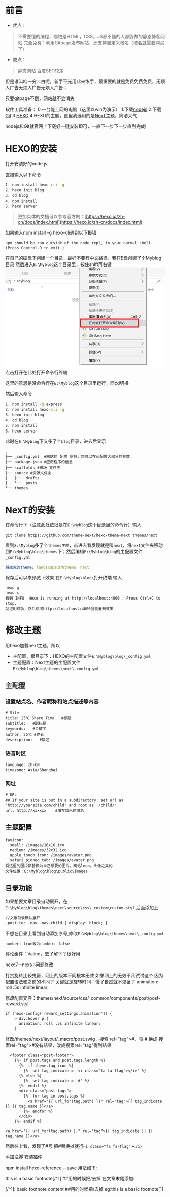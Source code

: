 # 前言
- 优点：
> 不需要懂的编程，哪怕是HTML，CSS，JS都不懂的人都能做的静态博客网站
完全免费：利用Gitpage发布网站，还支持自定义域名（域名就需要购买了）

- 缺点：
> 静态网站
百度SEO较差

但是谁叫咱一穷二白呢，新手不光用此来练手，最重要的就是免费免费免费，无烦人广告无烦人广告无烦人广告；

只要gitpage不倒，网站就不会消失


软件工具准备：
0.一台能上网的电脑（这里以win为演示）
1.下载[nodejs](Node.js)
2.下载[Git](https://git-scm.com)
3.[HEXO](https://hexo.io)
4.HEXO的主题，这里我选用的是[NexT](http://theme-next.iissnan.com/getting-started.html)主题，简洁大气

nodejs和Git就官网上下载好一键安装即可，一直下一步下一步直到完成!

# HEXO的安装
打开安装好的node.js

直接输入以下命令
```cmd
1. npm install hexo-cli -g
2. hexo init blog
3. cd blog
4. npm install
5. hexo server
```

> 更加具体的文档可以参考官方的：[https://hexo.io/zh-cn/docs/index.html](https://hexo.io/zh-cn/docs/index.html)

如果输入npm install -g hexo-cli遇到以下报错

```npm
npm should be run outside of the node repl, in your normal shell.
(Press Control-D to exit.)
```

在自己的硬盘下创建一个目录，最好不要有中文路径，我在E盘创建了个Myblog目录
然后进入`E:\Myblog`这个目录里，按住shift再右键
![title](https://raw.githubusercontent.com/zzzhbr/notebook-image/master/notebook/2019/09/05/1567643923207-1567643923235.png)
点击打开在此处打开命令行终端

这里的意思是没命令行在`E:\Myblog`这个目录里运行，同cd切换


然后输入命令
```cmd
1. npm install -g express
2. npm install hexo-cli -g
3. hexo init blog
4. cd blog
5. npm install
6. hexo server
```
此时在`E:\Myblog`下又多了个`blog`目录，进去后显示
```
.
├── _config.yml  #网站的 配置 信息，您可以在此配置大部分的参数
├── package.json #应用程序的信息
├── scaffolds #模版 文件夹
├── source #资源文件夹
|   ├── _drafts
|   └── _posts
└── themes
```
# NexT的安装
在命令行下（注意此处依旧是在`E:\Myblog`这个目录里的命令行）输入
```
git clone https://github.com/theme-next/hexo-theme-next themes/next
```
看到`E:\Myblog`多了个`themes主题`，点进去看发现就是叫`next`，将`next`文件夹移动到`E:\Myblog\blog\themes`下；然后编辑`E:\Myblog\blog`的主配置文件`_config.yml`
```yml
将原先的theme: landscape改为theme: next
```
保存后可以来预览下效果
在`E:\Myblog\blog\`打开终端
输入
```
hexo g
hexo s
看到 INFO  Hexo is running at http://localhost:4000 . Press Ctrl+C to stop.
就证明成功，然后访问http://localhost:4000就能看到效果
```

# 修改主题
用hexo加载next主题，所以
- 主配置，根目录下：HEXO的主配置文件`E:\Myblog\blog\_config.yml`  
- 主题配置：Next主题的主配置文件`E:\Myblog\blog\themes\next\_config.yml`

## 主配置
### 设置站点名、作者昵称和站点描述等内容
```
# Site
title: 25℃ Share Time   #标题
subtitle: 	#副标题
keywords:	#关键字
author: 25℃	#作者
description:   #描述
```
### 语言时区
```
language: zh-CN
timezone: Asia/Shanghai
```
### 网址
```
# URL
## If your site is put in a subdirectory, set url as 'http://yoursite.com/child' and root as '/child/'
url: http://xxxxxx    #填写自己的域名
```

## 主题配置
```
favicon:
  small: /images/16x16.ico
  medium: /images/32x32.ico
  apple_touch_icon: /images/avatar.png
  safari_pinned_tab: /images/avatar.png	
将这里的图片都替换为自己想要的图片，网站logo，头像之类的
文件位置：E:\Myblog\blog\public\images
```




## 目录功能
如果想要文章目录自动展开，在`E:\Myblog\blog\themes\next\source\css\_custom\custom.styl`
后面添加上
```
//文章目录默认展开
.post-toc .nav .nav-child { display: block; }
```

不想在目录上看到自动添加序号,修改`E:\Myblog\blog\themes\next\_config.yml`
```
number: true改为number: false
```


评论组件：Valine，去了解下？很好用


hexo7--next小问题修改




打赏旋转比较鬼畜，网上的版本不同根本无效
如果网上的无效不凡试试这个
因为配置语法和之前的不同了
关键就是旋转时间：慢了自然就不鬼畜了 animation: roll .5s infinite linear;

修改配置文件：themes/next/source/css/_common/components/post/post-reward.styl
```
if (hexo-config('reward_settings.animation')) {
    > div:hover p {
      animation: roll .5s infinite linear;
    }
```


修改/themes/next/layout/_macro/post.swig，搜索 rel="tag">#，将 # 换成<i class="fa fa-tag"></i>
搜索rel="tag">#没有结果，改成搜索rel="tag"得到结果

      <footer class="post-footer">
        {%- if post.tags and post.tags.length %}
          {%- if theme.tag_icon %}
            {%- set tag_indicate = '<i class="fa fa-flag"></i>' %}
          {% else %}
            {%- set tag_indicate = '#' %}
          {%- endif %}
          <div class="post-tags">
            {%- for tag in post.tags %}
              <a href="{{ url_for(tag.path) }}" rel="tag">{{ tag_indicate }} {{ tag.name }}</a>
            {%- endfor %}
          </div>
        {%- endif %}
   
```language
<a href="{{ url_for(tag.path) }}" rel="tag">{{ tag_indicate }} {{ tag.name }}</a>
```
然后往上看，发现了#号
把#替换掉就行`<i class="fa fa-flag"></i>`


添加注脚
安装插件:

npm install hexo-reference --save
用法如下:

this is a basic footnote[/^1] ##用的时候把/去掉
在文章末尾添加:

[/^1]: basic footnote content ##用的时候把/去掉
eg:this is a basic footnote[1]